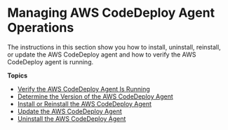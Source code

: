# Managing AWS CodeDeploy Agent Operations<a name="codedeploy-agent-operations"></a>

The instructions in this section show you how to install, uninstall, reinstall, or update the AWS CodeDeploy agent and how to verify the AWS CodeDeploy agent is running\.

**Topics**
+ [Verify the AWS CodeDeploy Agent Is Running](codedeploy-agent-operations-verify.md)
+ [Determine the Version of the AWS CodeDeploy Agent](codedeploy-agent-operations-version.md)
+ [Install or Reinstall the AWS CodeDeploy Agent](codedeploy-agent-operations-install.md)
+ [Update the AWS CodeDeploy Agent](codedeploy-agent-operations-update.md)
+ [Uninstall the AWS CodeDeploy Agent](codedeploy-agent-operations-uninstall.md)